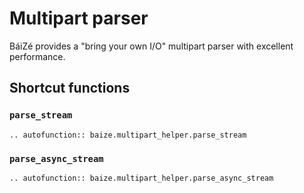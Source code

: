 # Multipart parser

BáiZé provides a "bring your own I/O" multipart parser with excellent performance.

## Shortcut functions

### `parse_stream`

```{eval-rst}
.. autofunction:: baize.multipart_helper.parse_stream
```

### `parse_async_stream`

```{eval-rst}
.. autofunction:: baize.multipart_helper.parse_async_stream
```
